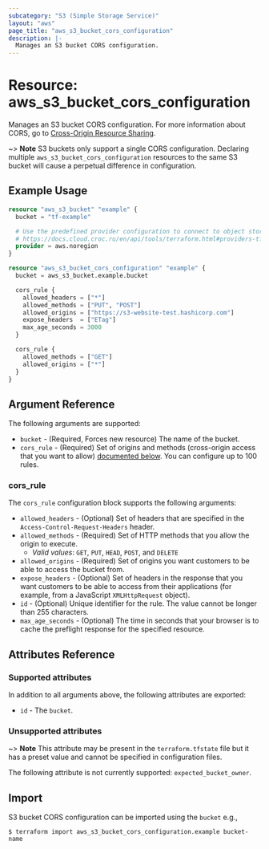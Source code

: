 ```yaml
---
subcategory: "S3 (Simple Storage Service)"
layout: "aws"
page_title: "aws_s3_bucket_cors_configuration"
description: |-
  Manages an S3 bucket CORS configuration.
---
```


[cors]: https://docs.cloud.croc.ru/en/services/object_storage/operations.html#cors

# Resource: aws_s3_bucket_cors_configuration

Manages an S3 bucket CORS configuration. For more information about CORS, go to [Cross-Origin Resource Sharing][cors].

~> **Note** S3 buckets only support a single CORS configuration. Declaring multiple `aws_s3_bucket_cors_configuration` resources to the same S3 bucket will cause a perpetual difference in configuration.

## Example Usage

```terraform
resource "aws_s3_bucket" "example" {
  bucket = "tf-example"

  # Use the predefined provider configuration to connect to object storage
  # https://docs.cloud.croc.ru/en/api/tools/terraform.html#providers-tf
  provider = aws.noregion
}

resource "aws_s3_bucket_cors_configuration" "example" {
  bucket = aws_s3_bucket.example.bucket

  cors_rule {
    allowed_headers = ["*"]
    allowed_methods = ["PUT", "POST"]
    allowed_origins = ["https://s3-website-test.hashicorp.com"]
    expose_headers  = ["ETag"]
    max_age_seconds = 3000
  }

  cors_rule {
    allowed_methods = ["GET"]
    allowed_origins = ["*"]
  }
}
```

## Argument Reference

The following arguments are supported:

* `bucket` - (Required, Forces new resource) The name of the bucket.
* `cors_rule` - (Required) Set of origins and methods (cross-origin access that you want to allow) [documented below](#cors_rule). You can configure up to 100 rules.

### cors_rule

The `cors_rule` configuration block supports the following arguments:

* `allowed_headers` - (Optional) Set of headers that are specified in the `Access-Control-Request-Headers` header.
* `allowed_methods` - (Required) Set of HTTP methods that you allow the origin to execute.
    * _Valid values_: `GET`, `PUT`, `HEAD`, `POST`, and `DELETE`
* `allowed_origins` - (Required) Set of origins you want customers to be able to access the bucket from.
* `expose_headers` - (Optional) Set of headers in the response that you want customers to be able to access from their applications (for example, from a JavaScript `XMLHttpRequest` object).
* `id` - (Optional) Unique identifier for the rule. The value cannot be longer than 255 characters.
* `max_age_seconds` - (Optional) The time in seconds that your browser is to cache the preflight response for the specified resource.

## Attributes Reference

### Supported attributes

In addition to all arguments above, the following attributes are exported:

* `id` - The `bucket`.

### Unsupported attributes

~> **Note** This attribute may be present in the `terraform.tfstate` file but it has a preset value and cannot be specified in configuration files.

The following attribute is not currently supported: `expected_bucket_owner`.

## Import

S3 bucket CORS configuration can be imported using the `bucket` e.g.,

```
$ terraform import aws_s3_bucket_cors_configuration.example bucket-name
```
